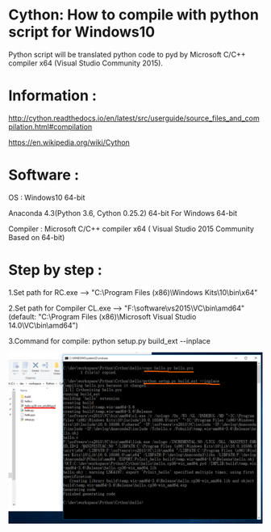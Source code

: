 # Cython: How to compile with python script for Windows10
Python script will be translated python code to pyd by Microsoft C/C++ compiler x64 (Visual Studio Community 2015).

# Information : 
http://cython.readthedocs.io/en/latest/src/userguide/source_files_and_compilation.html#compilation

https://en.wikipedia.org/wiki/Cython

# Software :
OS : Windows10 64-bit

Anaconda 4.3(Python 3.6, Cython 0.25.2) 64-bit For Windows 64-bit

Compiler : Microsoft C/C++ compiler x64 ( Visual Studio 2015 Community Based on 64-bit)

# Step by step :
1.Set path for RC.exe --> "C:\Program Files (x86)\Windows Kits\10\bin\x64"

2.Set path for Compiler CL.exe --> "F:\software\vs2015\VC\bin\amd64" (default: "C:\Program Files (x86)\Microsoft Visual Studio 14.0\VC\bin\amd64")

3.Command for compile: python setup.py build_ext --inplace

![Alt text](/screenshot.png?raw=true)
